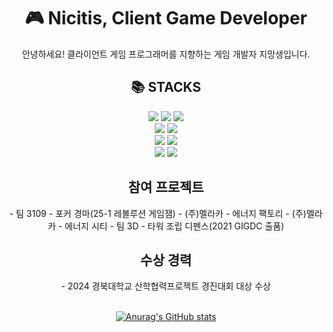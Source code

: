 <div align=center><h1>🎮 Nicitis, Client Game Developer </h1></div>

<div align=center> 
  안녕하세요! 클라이언트 게임 프로그래머를 지향하는 게임 개발자 지망생입니다.
</div>

<div align=center><h2>📚 STACKS</h2></div>

<div align=center> 
  <img src="https://img.shields.io/badge/c++-00599C?style=for-the-badge&logo=c%2B%2B&logoColor=white">
  <img src="https://img.shields.io/badge/java-007396?style=for-the-badge&logo=java&logoColor=white"> 
  <img src="https://img.shields.io/badge/python-3776AB?style=for-the-badge&logo=python&logoColor=white"> 
  <br>
  
  <img src="https://img.shields.io/badge/firebase-FFCA28?style=for-the-badge&logo=firebase&logoColor=white">
  <img src="https://img.shields.io/badge/node.js-339933?style=for-the-badge&logo=Node.js&logoColor=white">
  <br>
  
  <img src="https://img.shields.io/badge/github-181717?style=for-the-badge&logo=github&logoColor=white">
  <img src="https://img.shields.io/badge/git-F05032?style=for-the-badge&logo=git&logoColor=white">
  <br>

  <img src="https://img.shields.io/badge/Unity-FFFFFF?style=for-the-badge&logo=unity&logoColor=black">
  <img src="https://img.shields.io/badge/Unreal_Engine-0E1128?style=for-the-badge&logo=unrealengine&logoColor=white">
</div>

<div align=center><h2>참여 프로젝트</h2></div>

<div align=center>
  - 팀 3109 - 포커 경마(25-1 레볼루션 게임잼)
  - (주)멜라카 - 에너지 팩토리
  - (주)멜라카 - 에너지 시티
  - 팀 3D - 타워 조립 디펜스(2021 GIGDC 출품)
  <br>
</div>

<div align=center><h2>수상 경력</h2></div>

<div align=center>
  - 2024 경북대학교 산학협력프로젝트 경진대회 대상 수상
  <br>
</div>

<div align=center>
  
  <br>
  
  [![Anurag's GitHub stats](https://github-readme-stats.vercel.app/api?username=Nicitis&theme=dark&show_icons=true)](https://github.com/anuraghazra/github-readme-stats)
  
</div>

</div>
<!--
**Nicitis/Nicitis** is a ✨ _special_ ✨ repository because its `README.md` (this file) appears on your GitHub profile.

Here are some ideas to get you started:

- 🔭 I’m currently working on ...
- 🌱 I’m currently learning ...
- 👯 I’m looking to collaborate on ...
- 🤔 I’m looking for help with ...
- 💬 Ask me about ...
- 📫 How to reach me: ...
- 😄 Pronouns: ...
- ⚡ Fun fact: ...
-->
